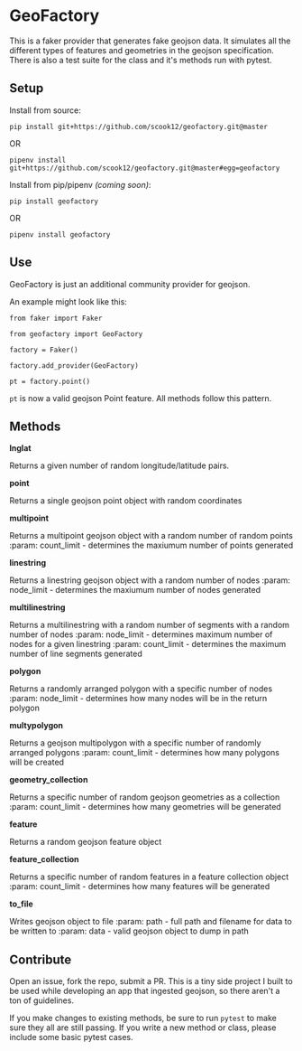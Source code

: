 # GeoFactory

This is a faker provider that generates fake geojson data. It simulates all the different
types of features and geometries in the geojson specification. There is also a test
suite for the class and it's methods run with pytest.

## Setup

Install from source:

`pip install git+https://github.com/scook12/geofactory.git@master`

OR

`pipenv install git+https://github.com/scook12/geofactory.git@master#egg=geofactory`

Install from pip/pipenv *(coming soon)*:

`pip install geofactory` 

OR 

`pipenv install geofactory`

## Use

GeoFactory is just an additional community provider for geojson. 

An example might look like this:

`from faker import Faker`

`from geofactory import GeoFactory`

`factory = Faker()`

`factory.add_provider(GeoFactory)`

`pt = factory.point()`

`pt` is now a valid geojson Point feature. All methods follow this pattern.

## Methods

**lnglat**

Returns a given number of random longitude/latitude pairs.

**point**

Returns a single geojson point object with random coordinates

**multipoint**

Returns a multipoint geojson object with a random number of random points
:param: count_limit - determines the maxiumum number of points generated

**linestring**

Returns a linestring geojson object with a random number of nodes
:param: node_limit - determines the maxiumum number of nodes generated

**multilinestring**

Returns a multilinestring with a random number of segments with a random number of nodes
:param: node_limit - determines maximum number of nodes for a given linestring
:param: count_limit - determines the maximum number of line segments generated

**polygon**

Returns a randomly arranged polygon with a specific number of nodes
:param: node_limit - determines how many nodes will be in the return polygon

**multypolygon**

Returns a geojson multipolygon with a specific number of randomly arranged polygons
:param: count_limit - determines how many polygons will be created

**geometry_collection**

Returns a specific number of random geojson geometries as a collection
:param: count_limit - determines how many geometries will be generated

**feature**

Returns a random geojson feature object

**feature_collection**

Returns a specific number of random features in a feature collection object
:param: count_limit - determines how many features will be generated

**to_file**

Writes geojson object to file
:param: path - full path and filename for data to be written to
:param: data - valid geojson object to dump in path

## Contribute

Open an issue, fork the repo, submit a PR. This is a tiny side project I built to be 
used while developing an app that ingested geojson, so there aren't a ton of guidelines.

If you make changes to existing methods, be sure to run `pytest` to make sure they all 
are still passing. If you write a new method or class, please include some basic pytest
cases.